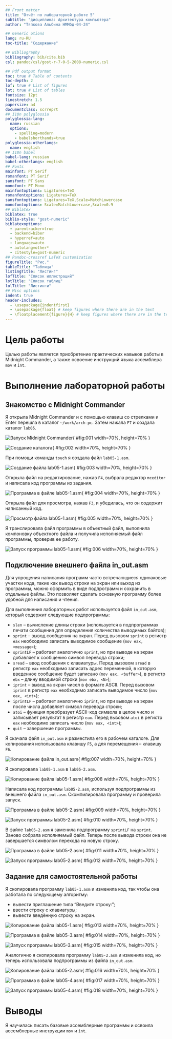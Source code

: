 ```yaml
---
## Front matter
title: "Отчёт по лабораторной работе 5"
subtitle: "дисциплина: Архитектура компьютера"
author: "Тяпкова Альбина НММбд-04-24"

## Generic otions
lang: ru-RU
toc-title: "Содержание"

## Bibliography
bibliography: bib/cite.bib
csl: pandoc/csl/gost-r-7-0-5-2008-numeric.csl

## Pdf output format
toc: true # Table of contents
toc-depth: 2
lof: true # List of figures
lot: true # List of tables
fontsize: 12pt
linestretch: 1.5
papersize: a4
documentclass: scrreprt
## I18n polyglossia
polyglossia-lang:
  name: russian
  options:
	- spelling=modern
	- babelshorthands=true
polyglossia-otherlangs:
  name: english
## I18n babel
babel-lang: russian
babel-otherlangs: english
## Fonts
mainfont: PT Serif
romanfont: PT Serif
sansfont: PT Sans
monofont: PT Mono
mainfontoptions: Ligatures=TeX
romanfontoptions: Ligatures=TeX
sansfontoptions: Ligatures=TeX,Scale=MatchLowercase
monofontoptions: Scale=MatchLowercase,Scale=0.9
## Biblatex
biblatex: true
biblio-style: "gost-numeric"
biblatexoptions:
  - parentracker=true
  - backend=biber
  - hyperref=auto
  - language=auto
  - autolang=other*
  - citestyle=gost-numeric
## Pandoc-crossref LaTeX customization
figureTitle: "Рис."
tableTitle: "Таблица"
listingTitle: "Листинг"
lofTitle: "Список иллюстраций"
lotTitle: "Список таблиц"
lolTitle: "Листинги"
## Misc options
indent: true
header-includes:
  - \usepackage{indentfirst}
  - \usepackage{float} # keep figures where there are in the text
  - \floatplacement{figure}{H} # keep figures where there are in the text
---
```


# Цель работы

Целью работы является приобретение практических навыков работы в Midnight Commander, а также освоение инструкций языка ассемблера `mov` и `int`.

# Выполнение лабораторной работы

## Знакомство с Midnight Commander

Я открыла Midnight Commander и с помощью клавиш со стрелками и Enter перешла в каталог `~/work/arch-pc`. Затем нажала `F7` и создала каталог `lab05`.

![Запуск Midnight Commander](image/01.png){ #fig:001 width=70%, height=70% }

![Создание каталога](image/02.png){ #fig:002 width=70%, height=70% }

При помощи команды `touch` я создала файл `lab05-1.asm`.

![Создание файла lab05-1.asm](image/03.png){ #fig:003 width=70%, height=70% }

Открыла файл на редактирование, нажав `F4`, выбрала редактор `mceditor` и написала код программы из задания.

![Программа в файле lab05-1.asm](image/04.png){ #fig:004 width=70%, height=70% }

Открыла файл для просмотра, нажав `F3`, и убедилась, что он содержит написанный код.

![Просмотр файла lab05-1.asm](image/05.png){ #fig:005 width=70%, height=70% }

Я транслировала файл программы в объектный файл, выполнила компоновку объектного файла и получила исполняемый файл программы, проверив ее работу.

![Запуск программы lab05-1.asm](image/06.png){ #fig:006 width=70%, height=70% }

## Подключение внешнего файла in_out.asm

Для упрощения написания программ часто встречающиеся одинаковые участки кода, такие как вывод строки на экран или выход из программы, можно оформить в виде подпрограмм и сохранить в отдельные файлы. Это позволяет сделать основную программу более удобной для написания и чтения.

Для выполнения лабораторных работ используется файл `in_out.asm`, который содержит следующие подпрограммы:

* `slen` – вычисление длины строки (используется в подпрограммах печати сообщения для определения количества выводимых байтов);
* `sprint` – вывод сообщения на экран. Перед вызовом `sprint` в регистр `eax` необходимо записать выводимое сообщение (`mov eax, <message>`);
* `sprintLF` – работает аналогично `sprint`, но при выводе на экран добавляет к сообщению символ перевода строки;
* `sread` – ввод сообщения с клавиатуры. Перед вызовом `sread` в регистр `eax` необходимо записать адрес переменной, в которую введенное сообщение будет записано (`mov eax, <buffer>`), в регистр `ebx` – длину вводимой строки (`mov ebx, <N>`);
* `iprint` – вывод на экран чисел в формате ASCII. Перед вызовом `iprint` в регистр `eax` необходимо записать выводимое число (`mov eax, <int>`);
* `iprintLF` – работает аналогично `iprint`, но при выводе на экран после числа добавляет символ перевода строки;
* `atoi` – функция преобразует ASCII-код символа в целое число и записывает результат в регистр `eax`. Перед вызовом `atoi` в регистр `eax` необходимо записать число (`mov eax, <int>`);
* `quit` – завершение программы.

Я скачала файл `in_out.asm` и разместила его в рабочем каталоге. Для копирования использовала клавишу `F5`, а для перемещения – клавишу `F6`.

![Копирование файла in_out.asm](image/07.png){ #fig:007 width=70%, height=70% }

Я скопировала `lab05-1.asm` в `lab05-2.asm`.

![Копирование файла lab05-1.asm](image/08.png){ #fig:008 width=70%, height=70% }

Написала код программы `lab05-2.asm`, используя подпрограммы из внешнего файла `in_out.asm`. Скомпилировала программу и проверила запуск.

![Программа в файле lab05-2.asm](image/09.png){ #fig:009 width=70%, height=70% }

![Запуск программы lab05-2.asm](image/10.png){ #fig:010 width=70%, height=70% }

В файле `lab05-2.asm` я заменила подпрограмму `sprintLF` на `sprint`. Заново собрала исполняемый файл. Теперь после вывода строки она не завершается символом перехода на новую строку.

![Программа в файле lab05-2.asm](image/11.png){ #fig:011 width=70%, height=70% }

![Запуск программы lab05-2.asm](image/12.png){ #fig:012 width=70%, height=70% }

## Задание для самостоятельной работы

Я скопировала программу `lab05-1.asm` и изменила код, так чтобы она работала по следующему алгоритму:

* вывести приглашение типа “Введите строку:”;
* ввести строку с клавиатуры;
* вывести введённую строку на экран.

![Копирование файла lab05-1.asm](image/13.png){ #fig:013 width=70%, height=70% }

![Программа в файле lab05-3.asm](image/14.png){ #fig:014 width=70%, height=70% }

![Запуск программы lab05-3.asm](image/15.png){ #fig:015 width=70%, height=70% }

Аналогично я скопировала программу `lab05-2.asm` и изменила код, но теперь использовала подпрограммы из файла `in_out.asm`.

![Копирование файла lab05-2.asm](image/16.png){ #fig:016 width=70%, height=70% }

![Программа в файле lab05-4.asm](image/17.png){ #fig:017 width=70%, height=70% }

![Запуск программы lab05-4.asm](image/18.png){ #fig:018 width=70%, height=70% }

# Выводы

Я научилась писать базовые ассемблерные программы и освоила ассемблерные инструкции `mov` и `int`.
